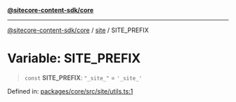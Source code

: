 [**@sitecore-content-sdk/core**](../../README.md)

***

[@sitecore-content-sdk/core](../../README.md) / [site](../README.md) / SITE\_PREFIX

# Variable: SITE\_PREFIX

> `const` **SITE\_PREFIX**: `"_site_"` = `'_site_'`

Defined in: [packages/core/src/site/utils.ts:1](https://github.com/Sitecore/xmc-jss-dev/blob/3310bf85cd80a18385c6608a4a61e0c1446ff89e/packages/core/src/site/utils.ts#L1)
